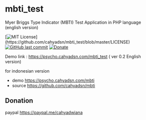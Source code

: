 # mbti_test
Myer Briggs Type Indicator (MBTI) Test Application in PHP language (english version)

[![MIT License](https://img.shields.io/apm/l/atomic-design-ui.svg?)](https://github.com/cahyadsn/mbti_test/blob/master/LICENSE)
[![GitHub last commit](https://img.shields.io/github/last-commit/google/skia.svg?style=flat)]()
[![Donate](https://img.shields.io/badge/$-support-ff69b4.svg?style=flat)](https://paypal.me/cahyadwiana)

Demo link : https://psycho.cahyadsn.com/mbti_test ( ver 0.2 English version)

for indonesian version
- demo https://psycho.cahyadsn.com/mbti 
- source https://github.com/cahyadsn/mbti

## Donation
paypal https://paypal.me/cahyadwiana
  
